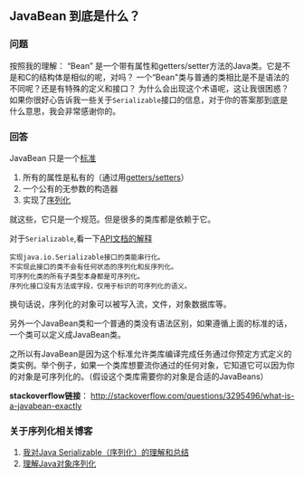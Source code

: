 ## JavaBean 到底是什么？

### 问题

按照我的理解： “Bean” 是一个带有属性和getters/setter方法的Java类。它是不是和C的结构体是相似的呢，对吗？
一个“Bean"类与普通的类相比是不是语法的不同呢？还是有特殊的定义和接口？
为什么会出现这个术语呢，这让我很困惑？
如果你很好心告诉我一些关于`Serializable`接口的信息，对于你的答案那到底是什么意思，我会非常感谢你的。

### 回答

JavaBean 只是一个[标准](http://www.oracle.com/technetwork/java/javase/documentation/spec-136004.html)

1. 所有的属性是私有的（通过用[getters/setters](https://en.wikipedia.org/wiki/Mutator_method)）
2. 一个公有的无参数的构造器
3. 实现了[序列化](http://docs.oracle.com/javase/8/docs/api/java/io/Serializable.html)

就这些，它只是一个规范。但是很多的类库都是依赖于它。

对于`Serializable`,看一下[API文档的解释](http://docs.oracle.com/javase/8/docs/api/java/io/Serializable.html)

```
实现java.io.Serializable接口的类能串行化。
不实现此接口的类不会有任何状态的序列化和反序列化。
可序列化类的所有子类型本身都是可序列化。
序列化接口没有方法或字段，仅用于标识的可序列化的语义。
```
换句话说，序列化的对象可以被写入流，文件，对象数据库等。

另外一个JavaBean类和一个普通的类没有语法区别，如果遵循上面的标准的话，一个类可以定义成JavaBean类。

之所以有JavaBean是因为这个标准允许类库编译完成任务通过你预定方式定义的类实例。举个例子，如果一个类库想要流你通过的任何对象，它知道它可以因为你的对象是可序列化的。（假设这个类库需要你的对象是合适的JavaBeans）

**stackoverflow链接**：
http://stackoverflow.com/questions/3295496/what-is-a-javabean-exactly

### 关于序列化相关博客


1. [我对Java Serializable（序列化）的理解和总结](http://xiebh.iteye.com/blog/121311)
2. [理解Java对象序列化](http://www.blogjava.net/jiangshachina/archive/2012/02/13/369898.html)
